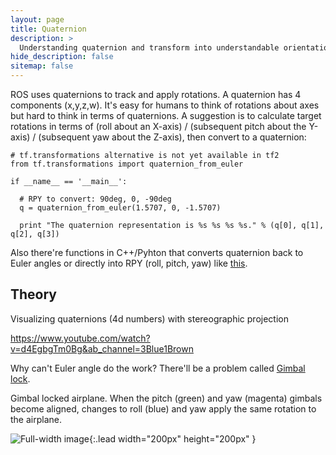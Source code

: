 ```yaml
---
layout: page
title: Quaternion
description: >
  Understanding quaternion and transform into understandable orientation.
hide_description: false
sitemap: false
---
```


ROS uses quaternions to track and apply rotations. A quaternion has 4 components (x,y,z,w). It's easy for humans to think of rotations about axes but hard to think in terms of quaternions. A suggestion is to calculate target rotations in terms of (roll about an X-axis) / (subsequent pitch about the Y-axis) / (subsequent yaw about the Z-axis), then convert to a quaternion:

~~~pyhton
# tf.transformations alternative is not yet available in tf2
from tf.transformations import quaternion_from_euler
  
if __name__ == '__main__':

  # RPY to convert: 90deg, 0, -90deg
  q = quaternion_from_euler(1.5707, 0, -1.5707)

  print "The quaternion representation is %s %s %s %s." % (q[0], q[1], q[2], q[3])
~~~

Also there're functions in C++/Pyhton that converts quaternion back to Euler angles or directly into RPY (roll, pitch, yaw) like [this](https://gist.github.com/marcoarruda/f931232fe3490b7fa20dbb38da1195ac).

## Theory

Visualizing quaternions (4d numbers) with stereographic projection

https://www.youtube.com/watch?v=d4EgbgTm0Bg&ab_channel=3Blue1Brown

Why can't Euler angle do the work? There'll be a problem called [Gimbal lock](https://en.wikipedia.org/wiki/Gimbal_lock).

Gimbal locked airplane. When the pitch (green) and yaw (magenta) gimbals become aligned, changes to roll (blue) and yaw apply the same rotation to the airplane.

![Full-width image](https://upload.wikimedia.org/wikipedia/commons/4/49/Gimbal_Lock_Plane.gif){:.lead width="200px" height="200px" }